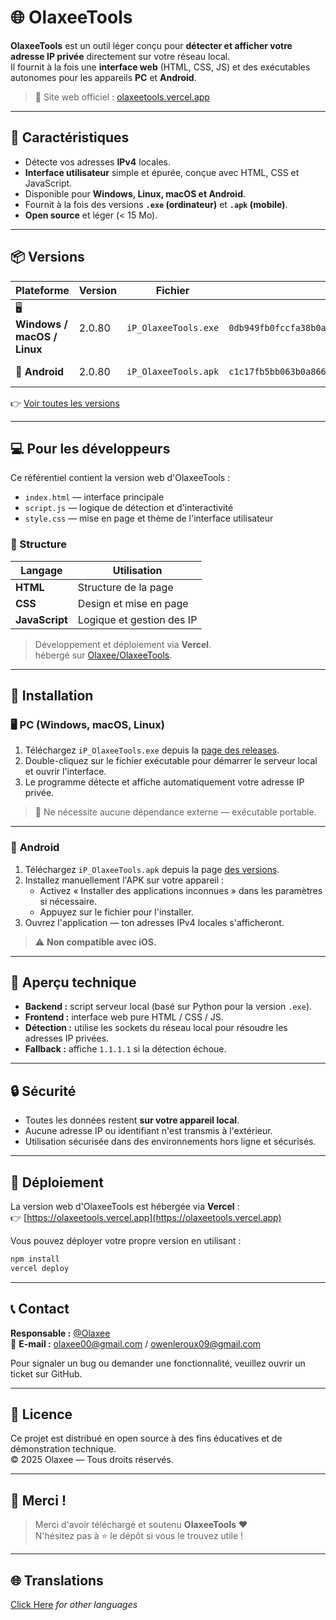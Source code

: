 # 🌐 OlaxeeTools

**OlaxeeTools** est un outil léger conçu pour **détecter et afficher votre adresse IP privée** directement sur votre réseau local.  
Il fournit à la fois une **interface web** (HTML, CSS, JS) et des exécutables autonomes pour les appareils **PC** et **Android**.

> 🔗 Site web officiel : [olaxeetools.vercel.app](https://olaxeetools.vercel.app)

---

## 🧰 Caractéristiques

- Détecte vos adresses **IPv4** locales.
- **Interface utilisateur** simple et épurée, conçue avec HTML, CSS et JavaScript.
- Disponible pour **Windows, Linux, macOS et Android**.
- Fournit à la fois des versions **`.exe` (ordinateur)** et **`.apk` (mobile)**.
- **Open source** et léger (< 15 Mo).

---

## 📦 Versions

| Plateforme | Version | Fichier | SHA256 | Taille |
|-----------|----------|-------|--------|------|
| 🖥️ **Windows / macOS / Linux** | 2.0.80 | `iP_OlaxeeTools.exe` | `0db949fb0fccfa38b0a161c69419c0a6993b5adaf9b7e8afc6815736ce5619b5` | 12,4 Mo |
| 🤖 **Android** | 2.0.80 | `iP_OlaxeeTools.apk` | `c1c17fb5bb063b0a866c71feb412ded4256a13ac6f9d54539b0e8ff7b76079cf` | 44,2 Mo |

👉 [Voir toutes les versions](https://github.com/Olaxee/OlaxeeTools/releases)

---

## 💻 Pour les développeurs

Ce référentiel contient la version web d'OlaxeeTools :
- `index.html` — interface principale
- `script.js` — logique de détection et d'interactivité  
- `style.css` — mise en page et thème de l'interface utilisateur
 
### 🧩 Structure

| Langage | Utilisation |
|-----------|--------|
| **HTML** | Structure de la page |
| **CSS** | Design et mise en page |
| **JavaScript** | Logique et gestion des IP |

> Développement et déploiement via **Vercel**.  
> hébergé sur [Olaxee/OlaxeeTools](https://github.com/Olaxee/OlaxeeTools).

---

## 📲 Installation

### 🖥️ **PC (Windows, macOS, Linux)**

1. Téléchargez `iP_OlaxeeTools.exe` depuis la [page des releases](https://github.com/Olaxee/OlaxeeTools/releases).  
2. Double-cliquez sur le fichier exécutable pour démarrer le serveur local et ouvrir l'interface.  
3. Le programme détecte et affiche automatiquement votre adresse IP privée.

> 🧠 Ne nécessite aucune dépendance externe — exécutable portable.

---

### 📱 **Android**

1. Téléchargez `iP_OlaxeeTools.apk` depuis la page [des versions](https://github.com/Olaxee/OlaxeeTools/releases).  
2. Installez manuellement l'APK sur votre appareil :
   - Activez « Installer des applications inconnues » dans les paramètres si nécessaire.  
   - Appuyez sur le fichier pour l'installer.
3. Ouvrez l'application — ton adresses IPv4 locales s'afficheront.

> ⚠️ **Non compatible avec iOS.**

---

## 🧠 Aperçu technique

- **Backend :** script serveur local (basé sur Python pour la version `.exe`).  
- **Frontend :** interface web pure HTML / CSS / JS.  
- **Détection :** utilise les sockets du réseau local pour résoudre les adresses IP privées.  
- **Fallback :** affiche `1.1.1.1` si la détection échoue.

---

## 🔒 Sécurité

- Toutes les données restent **sur votre appareil local**.  
- Aucune adresse IP ou identifiant n'est transmis à l'extérieur.  
- Utilisation sécurisée dans des environnements hors ligne et sécurisés.

---

## 🚀 Déploiement

La version web d'OlaxeeTools est hébergée via **Vercel** :  
👉 [https://olaxeetools.vercel.app](https://olaxeetools.vercel.app)

Vous pouvez déployer votre propre version en utilisant :
```bash
npm install
vercel deploy
```

---

## 📞 Contact

**Responsable :** [@Olaxee](https://github.com/Olaxee)  
📧 **E-mail :** olaxee00@gmail.com / owenleroux09@gmail.com

Pour signaler un bug ou demander une fonctionnalité, veuillez ouvrir un ticket sur GitHub.

---

## 🧾 Licence

Ce projet est distribué en open source à des fins éducatives et de démonstration technique.  
© 2025 Olaxee — Tous droits réservés.

---

## 💬 Merci !

> Merci d'avoir téléchargé et soutenu **OlaxeeTools** ❤️  
> N'hésitez pas à ⭐ le dépôt si vous le trouvez utile !

---

## 🌐 Translations

[Click Here](https://github.com/Olaxee/OlaxeeTools/blob/master/Translations.md) *for other languages*
